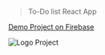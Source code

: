 > To-Do list React App

[Demo Project on Firebase](https://to-do-list-react-app.web.app "To-Do list React App")

![Logo Project](https://img.icons8.com/nolan/2x/todo-list.png)
